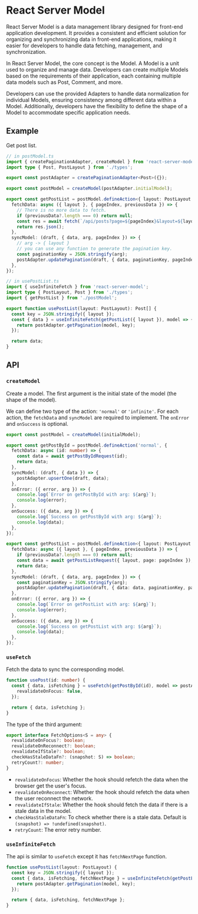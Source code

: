 # React Server Model

React Server Model is a data management library designed for front-end application development. It provides a consistent and efficient solution for organizing and synchronizing data in front-end applications, making it easier for developers to handle data fetching, management, and synchronization.

In React Server Model, the core concept is the Model. A Model is a unit used to organize and manage data. Developers can create multiple Models based on the requirements of their application, each containing multiple data models such as Post, Comment, and more.

Developers can use the provided Adapters to handle data normalization for individual Models, ensuring consistency among different data within a Model. Additionally, developers have the flexibility to define the shape of a Model to accommodate specific application needs.

## Example

Get post list.

```ts
// in postModel.ts
import { createPaginationAdapter, createModel } from 'react-server-model';
import type { Post, PostLayout } from './types';

export const postAdapter = createPaginationAdapter<Post>({});

export const postModel = createModel(postAdapter.initialModel);

export const getPostList = postModel.defineAction<{ layout: PostLayout }, Post[]>('infinite', {
  fetchData: async ({ layout }, { pageIndex, previousData }) => {
    // There is no more data to fetch.
    if (previousData?.length === 0) return null;
    const res = await fetch(`/api/posts?page=${pageIndex}&layout=${layout}`);
    return res.json();
  },
  syncModel: (draft, { data, arg, pageIndex }) => {
    // arg -> { layout }
    // you can use any function to generate the pagination key.
    const paginationKey = JSON.stringify(arg);
    postAdapter.updatePagination(draft, { data, paginationKey, pageIndex });
  },
});

// in usePostList.ts
import { useInfiniteFetch } from 'react-server-model';
import type { PostLayout, Post } from './types';
import { getPostList } from './postModel';

export function usePostList(layout: PostLayout): Post[] {
  const key = JSON.stringify({ layout });
  const { data } = useInfiniteFetch(getPostList({ layout }), model => {
    return postAdapter.getPagination(model, key);
  });

  return data;
}
```

## API

### `createModel`

Create a model. The first argument is the initial state of the model (the shape of the model).

We can define two type of the action: `'normal'` or `'infinite'`. For each action, the `fetchData` and `syncModel` are required to implement. The `onError` and `onSuccess` is optional.

```ts
export const postModel = createModel(initialModel);

export const getPostById = postModel.defineAction('normal', {
  fetchData: async (id: number) => {
    const data = await getPostByIdRequest(id);
    return data;
  },
  syncModel: (draft, { data }) => {
    postAdapter.upsertOne(draft, data);
  },
  onError: ({ error, arg }) => {
    console.log(`Error on getPostById with arg: ${arg}`);
    console.log(error);
  },
  onSuccess: ({ data, arg }) => {
    console.log(`Success on getPostById with arg: ${arg}`);
    console.log(data);
  },
});

export const getPostList = postModel.defineAction<{ layout: PostLayout }, Post[]>('infinite', {
  fetchData: async ({ layout }, { pageIndex, previousData }) => {
    if (previousData?.length === 0) return null;
    const data = await getPostListRequest({ layout, page: pageIndex });
    return data;
  },
  syncModel: (draft, { data, arg, pageIndex }) => {
    const paginationKey = JSON.stringify(arg);
    postAdapter.updatePagination(draft, { data: data, paginationKey, pageIndex });
  },
  onError: ({ error, arg }) => {
    console.log(`Error on getPostList with arg: ${arg}`);
    console.log(error);
  },
  onSuccess: ({ data, arg }) => {
    console.log(`Success on getPostList with arg: ${arg}`);
    console.log(data);
  },
});
```

### `useFetch`

Fetch the data to sync the corresponding model.

```ts
function usePost(id: number) {
  const { data, isFetching } = useFetch(getPostById(id), model => postAdapter.readOne(model, id), {
    revalidateOnFocus: false,
  });

  return { data, isFetching };
}
```

The type of the third argument:

```ts
export interface FetchOptions<S = any> {
  revalidateOnFocus?: boolean;
  revalidateOnReconnect?: boolean;
  revalidateIfStale?: boolean;
  checkHasStaleDataFn?: (snapshot: S) => boolean;
  retryCount?: number;
}
```

- `revalidateOnFocus`: Whether the hook should refetch the data when the browser get the user's focus.
- `revalidateOnReconnect`: Whether the hook should refetch the data when the user reconnect the network.
- `revalidateIfStale`: Whether the hook should fetch the data if there is a stale data in the model.
- `checkHasStaleDataFn`: To check whether there is a stale data. Default is `(snapshot) => !undefined(snapshot)`.
- `retryCount`: The error retry number.

### `useInfiniteFetch`

The api is similar to `useFetch` except it has `fetchNextPage` function.

```ts
function usePostList(layout: PostLayout) {
  const key = JSON.stringify({ layout });
  const { data, isFetching, fetchNextPage } = useInfiniteFetch(getPostList({ layout }), model => {
    return postAdapter.getPagination(model, key);
  });

  return { data, isFetching, fetchNextPage };
}
```

